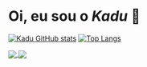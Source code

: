# **Oi, eu sou o *Kadu*** 🐧

[![Kadu GitHub stats](https://github-readme-stats.vercel.app/api?username=kaduh15&theme=tokyonight&hide=c&count_private=true)](https://github.com/kaduh15)
[![Top Langs](https://github-readme-stats.vercel.app/api/top-langs/?username=kaduh15&layout=compact&theme=tokyonight&hide=c,powershell,shell)](https://github.com/kaduh15)

<a href="https://github.com/anuraghazra/github-readme-stats">
  <img align="center" src="https://github-readme-stats.vercel.app/api?username=kaduh15&theme=tokyonight&hide=c&count_private=true)" />
</a>
<a href="https://github.com/anuraghazra/convoychat">
  <img align="center" src="https://github-readme-stats.vercel.app/api/pin/?username=anuraghazra&repo=convoychat" />
</a>
